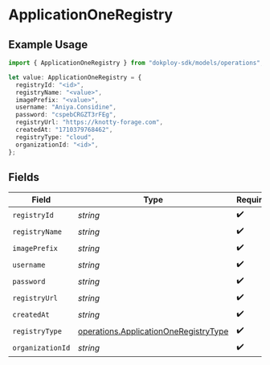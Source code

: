 # ApplicationOneRegistry

## Example Usage

```typescript
import { ApplicationOneRegistry } from "dokploy-sdk/models/operations";

let value: ApplicationOneRegistry = {
  registryId: "<id>",
  registryName: "<value>",
  imagePrefix: "<value>",
  username: "Aniya.Considine",
  password: "cspebCRGZT3rFEg",
  registryUrl: "https://knotty-forage.com",
  createdAt: "1710379768462",
  registryType: "cloud",
  organizationId: "<id>",
};
```

## Fields

| Field                                                                                          | Type                                                                                           | Required                                                                                       | Description                                                                                    |
| ---------------------------------------------------------------------------------------------- | ---------------------------------------------------------------------------------------------- | ---------------------------------------------------------------------------------------------- | ---------------------------------------------------------------------------------------------- |
| `registryId`                                                                                   | *string*                                                                                       | :heavy_check_mark:                                                                             | N/A                                                                                            |
| `registryName`                                                                                 | *string*                                                                                       | :heavy_check_mark:                                                                             | N/A                                                                                            |
| `imagePrefix`                                                                                  | *string*                                                                                       | :heavy_check_mark:                                                                             | N/A                                                                                            |
| `username`                                                                                     | *string*                                                                                       | :heavy_check_mark:                                                                             | N/A                                                                                            |
| `password`                                                                                     | *string*                                                                                       | :heavy_check_mark:                                                                             | N/A                                                                                            |
| `registryUrl`                                                                                  | *string*                                                                                       | :heavy_check_mark:                                                                             | N/A                                                                                            |
| `createdAt`                                                                                    | *string*                                                                                       | :heavy_check_mark:                                                                             | N/A                                                                                            |
| `registryType`                                                                                 | [operations.ApplicationOneRegistryType](../../models/operations/applicationoneregistrytype.md) | :heavy_check_mark:                                                                             | N/A                                                                                            |
| `organizationId`                                                                               | *string*                                                                                       | :heavy_check_mark:                                                                             | N/A                                                                                            |